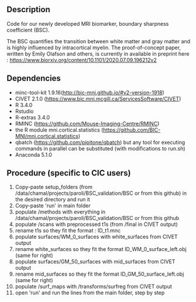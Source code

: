 ## Description
Code for our newly developed MRI biomarker, boundary sharpness coefficient (BSC).

The BSC quantifies the transition between white matter and gray matter and is highly influenced by intracortical myelin.
The proof-of-concept paper, written by Emily Olafson and others, is currently in available in preprint here : https://www.biorxiv.org/content/10.1101/2020.07.09.196212v2

## Dependencies
- minc-tool-kit 1.9.16(http://bic-mni.github.io/#v2-version-1918)
- CIVET 2.1.0 (https://www.bic.mni.mcgill.ca/ServicesSoftware/CIVET)
- R 3.4.0
- Rstudio
- R-extras 3.4.0
- RMINC (https://github.com/Mouse-Imaging-Centre/RMINC)
- the R module mni.cortical.statistics (https://github.com/BIC-MNI/mni.cortical.statistics)
- qbatch (https://github.com/pipitone/qbatch) but any tool for executing commands in parallel can be substituted (with modifications to run.sh)
- Anaconda 5.1.0

## Procedure (specific to CIC users)
 
1. Copy-paste setup_folders (from /data/chamal/projects/paroli/BSC_validation/BSC or from this github) in the desired directory and run it
2. Copy-paste 'run' in main folder
3. populate /methods with everything in /data/chamal/projects/paroli/BSC_validation/BSC or from this github
4. populate /scans with preprocessed t1s (from /final in CIVET output)
5. rename t1s so they fit the format : ID_t1.mnc
6. populate surfaces/WM_0_surfaces with white_surfaces from CIVET output
7. rename white_surfaces so they fit the format ID_WM_0_surface_left.obj (same for right)
8. populate surfaces/GM_50_surfaces with mid_surfaces from CIVET output
9. rename mid_surfaces so they fit the format ID_GM_50_surface_left.obj (same for right)
10. populate /surf_maps with /transforms/surfreg from CIVET output
11. open 'run' and run the lines from the main folder, step by step
